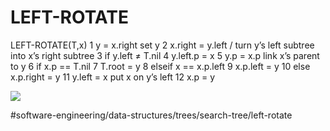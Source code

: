 # LEFT-ROTATE

LEFT-ROTATE(T,x)
1 y = x.right  set y 
2 x.right = y.left / turn y’s left subtree into x’s right subtree 
3 if y.left ≠ T.nil 
4   y.left.p = x 
5 y.p = x.p link x’s parent to y 
6 if x.p == T.nil 
7   T.root = y 
8 elseif x == x.p.left 
9   x.p.left = y 
10 else x.p.right = y 
11 y.left = x  put x on y’s left 
12 x.p = y

![](LEFT-ROTATE/8AE2347D-9416-4A71-BC51-3B89CD8CB951.png)


#software-engineering/data-structures/trees/search-tree/left-rotate

